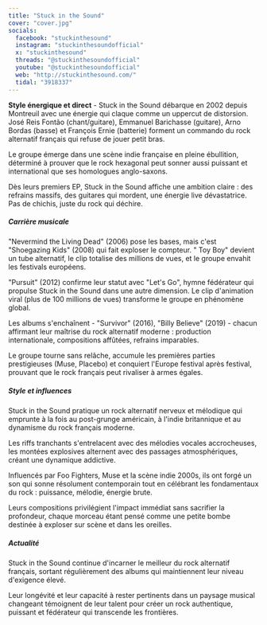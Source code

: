 ```yaml
---
title: "Stuck in the Sound"
cover: "cover.jpg"
socials:
  facebook: "stuckinthesound"
  instagram: "stuckinthesoundofficial"
  x: "stuckinthesound"
  threads: "@stuckinthesoundofficial"
  youtube: "@stuckinthesoundofficial"
  web: "http://stuckinthesound.com/"
  tidal: "3918337"
---
```


**Style énergique et direct** - Stuck in the Sound débarque en 2002 depuis Montreuil avec une énergie qui claque comme
un uppercut de distorsion. José Reis Fontão (chant/guitare), Emmanuel Barichasse (guitare), Arno Bordas (basse) et
François Ernie (batterie) forment un commando du rock alternatif français qui refuse de jouer petit bras.

Le groupe émerge dans une scène indie française en pleine ébullition, déterminé à prouver que le rock hexagonal peut
sonner aussi puissant et international que ses homologues anglo-saxons.

Dès leurs premiers EP, Stuck in the Sound affiche une ambition claire : des refrains massifs, des guitares qui mordent,
une énergie live dévastatrice. Pas de chichis, juste du rock qui déchire.

##### Carrière musicale

"Nevermind the Living Dead" (2006) pose les bases, mais c'est "Shoegazing Kids" (2008) qui fait exploser le compteur. "
Toy Boy" devient un tube alternatif, le clip totalise des millions de vues, et le groupe envahit les festivals
européens.

"Pursuit" (2012) confirme leur statut avec "Let's Go", hymne fédérateur qui propulse Stuck in the Sound dans une autre
dimension. Le clip d'animation viral (plus de 100 millions de vues) transforme le groupe en phénomène global.

Les albums s'enchaînent - "Survivor" (2016), "Billy Believe" (2019) - chacun affirmant leur maîtrise du rock alternatif
moderne : production internationale, compositions affûtées, refrains imparables.

Le groupe tourne sans relâche, accumule les premières parties prestigieuses (Muse, Placebo) et conquiert l'Europe
festival après festival, prouvant que le rock français peut rivaliser à armes égales.

##### Style et influences

Stuck in the Sound pratique un rock alternatif nerveux et mélodique qui emprunte à la fois au post-grunge américain, à
l'indie britannique et au dynamisme du rock français moderne.

Les riffs tranchants s'entrelacent avec des mélodies vocales accrocheuses, les montées explosives alternent avec des
passages atmosphériques, créant une dynamique addictive.

Influencés par Foo Fighters, Muse et la scène indie 2000s, ils ont forgé un son qui sonne résolument contemporain tout
en célébrant les fondamentaux du rock : puissance, mélodie, énergie brute.

Leurs compositions privilégient l'impact immédiat sans sacrifier la profondeur, chaque morceau étant pensé comme une
petite bombe destinée à exploser sur scène et dans les oreilles.

##### Actualité

Stuck in the Sound continue d'incarner le meilleur du rock alternatif français, sortant régulièrement des albums qui
maintiennent leur niveau d'exigence élevé.

Leur longévité et leur capacité à rester pertinents dans un paysage musical changeant témoignent de leur talent pour
créer un rock authentique, puissant et fédérateur qui transcende les frontières.
